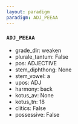 ```yaml
---
layout: paradigm
paradigm: ADJ_PEEAA
---
```

### ` ADJ_PEEAA `


* grade_dir: weaken
* plurale_tantum: False
* pos: ADJECTIVE
* stem_diphthong: None
* stem_vowel: a
* upos: ADJ
* harmony: back
* kotus_av: None
* kotus_tn: 18
* clitics: False
* possessive: False
